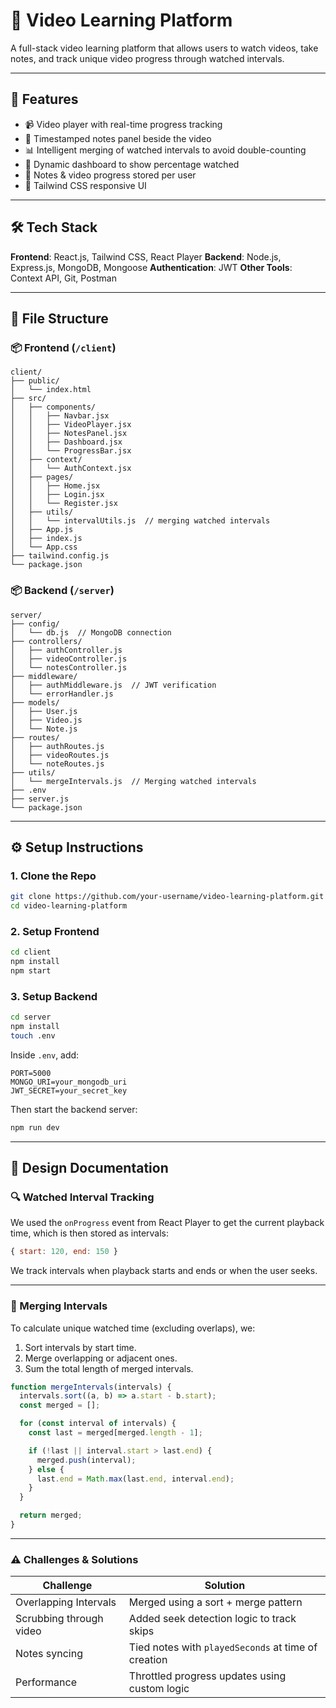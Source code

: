 
# 🎥 Video Learning Platform

A full-stack video learning platform that allows users to watch videos, take notes, and track unique video progress through watched intervals.

---

## 🚀 Features

* 📹 Video player with real-time progress tracking
* 📝 Timestamped notes panel beside the video
* 📊 Intelligent merging of watched intervals to avoid double-counting
* 🎯 Dynamic dashboard to show percentage watched
* 💾 Notes & video progress stored per user
* 🎨 Tailwind CSS responsive UI

---

## 🛠️ Tech Stack

**Frontend**: React.js, Tailwind CSS, React Player
**Backend**: Node.js, Express.js, MongoDB, Mongoose
**Authentication**: JWT
**Other Tools**: Context API, Git, Postman

---

## 📁 File Structure

### 📦 Frontend (`/client`)

```
client/
├── public/
│   └── index.html
├── src/
│   ├── components/
│   │   ├── Navbar.jsx
│   │   ├── VideoPlayer.jsx
│   │   ├── NotesPanel.jsx
│   │   ├── Dashboard.jsx
│   │   └── ProgressBar.jsx
│   ├── context/
│   │   └── AuthContext.jsx
│   ├── pages/
│   │   ├── Home.jsx
│   │   ├── Login.jsx
│   │   └── Register.jsx
│   ├── utils/
│   │   └── intervalUtils.js  // merging watched intervals
│   ├── App.js
│   ├── index.js
│   └── App.css
├── tailwind.config.js
└── package.json
```

### 📦 Backend (`/server`)

```
server/
├── config/
│   └── db.js  // MongoDB connection
├── controllers/
│   ├── authController.js
│   ├── videoController.js
│   └── notesController.js
├── middleware/
│   ├── authMiddleware.js  // JWT verification
│   └── errorHandler.js
├── models/
│   ├── User.js
│   ├── Video.js
│   └── Note.js
├── routes/
│   ├── authRoutes.js
│   ├── videoRoutes.js
│   └── noteRoutes.js
├── utils/
│   └── mergeIntervals.js  // Merging watched intervals
├── .env
├── server.js
└── package.json
```

---

## ⚙️ Setup Instructions

### 1. Clone the Repo

```bash
git clone https://github.com/your-username/video-learning-platform.git
cd video-learning-platform
```

### 2. Setup Frontend

```bash
cd client
npm install
npm start
```

### 3. Setup Backend

```bash
cd server
npm install
touch .env
```

Inside `.env`, add:

```
PORT=5000
MONGO_URI=your_mongodb_uri
JWT_SECRET=your_secret_key
```

Then start the backend server:

```bash
npm run dev
```

---

## 📐 Design Documentation

### 🔍 Watched Interval Tracking

We used the `onProgress` event from React Player to get the current playback time, which is then stored as intervals:

```js
{ start: 120, end: 150 }
```

We track intervals when playback starts and ends or when the user seeks.

---

### 🧠 Merging Intervals

To calculate unique watched time (excluding overlaps), we:

1. Sort intervals by start time.
2. Merge overlapping or adjacent ones.
3. Sum the total length of merged intervals.

```js
function mergeIntervals(intervals) {
  intervals.sort((a, b) => a.start - b.start);
  const merged = [];

  for (const interval of intervals) {
    const last = merged[merged.length - 1];

    if (!last || interval.start > last.end) {
      merged.push(interval);
    } else {
      last.end = Math.max(last.end, interval.end);
    }
  }

  return merged;
}
```

---

### ⚠️ Challenges & Solutions

| Challenge               | Solution                                            |
| ----------------------- | --------------------------------------------------- |
| Overlapping Intervals   | Merged using a sort + merge pattern                 |
| Scrubbing through video | Added seek detection logic to track skips           |
| Notes syncing           | Tied notes with `playedSeconds` at time of creation |
| Performance             | Throttled progress updates using custom logic       |

